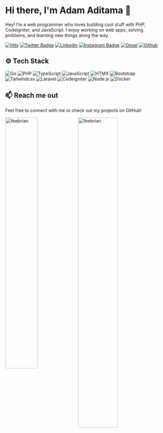# Hi there, I'm Adam Aditama 👋
Hey! I’m a web programmer who loves building cool stuff with PHP, CodeIgniter, and JavaScript. I enjoy working on web apps, solving problems, and learning new things along the way.

[![Hits](https://hits.seeyoufarm.com/api/count/incr/badge.svg?url=https%3A%2F%2Fgithub.com%2Ffeebrian%2Ffeebrian&count_bg=%2379C83D&title_bg=%23555555&icon=&icon_color=%23E7E7E7&title=Profile+Views&edge_flat=false)](https://hits.seeyoufarm.com)
[![Twitter Badge](https://img.shields.io/badge/-Twitter-1da1f2?labelColor=1da1f2&logo=twitter&logoColor=white&link=https://twitter.com/adamaditama)](https://twitter.com/adamaditama)
[![Linkedin](https://img.shields.io/badge/-LinkedIn-blue?style=flat&logo=Linkedin&logoColor=white)](https://www.linkedin.com/in/adam-aditamaaa/)
[![Instagram Badge](https://img.shields.io/badge/-Instagram-purple?logo=instagram&logoColor=white&link=https://instagram.com/adamadtm__/)](https://www.instagram.com/adamadtm__)
[![Gmail](https://img.shields.io/badge/-Gmail-c14438?style=flat&logo=Gmail&logoColor=white)](mailto:adamaditama293@gmail.com)
[![Github](https://img.shields.io/github/followers/feebrian?label=Follow&style=social)](https://github.com/feebrian)

## ⚙️ Tech Stack
![Go](https://img.shields.io/badge/-Go-05122A?style=flat&logo=Go&color=353535)
![PHP](https://img.shields.io/badge/-PHP-05122A?style=flat&logo=PHP&color=353535)
![TypeScript](https://img.shields.io/badge/-TypeScript-05122A?style=flat&logo=TypeScript&color=353535)
![JavaScript](https://img.shields.io/badge/-JavaScript-05122A?style=flat&logo=JavaScript&color=353535)
![HTMX](https://img.shields.io/badge/-HTMX-05122A?style=flat&logo=HTMX&color=353535)
![Bootstrap](https://img.shields.io/badge/-Bootstrap-05122A?style=flat&logo=Bootstrap&color=353535)
![Tailwindcss](https://img.shields.io/badge/-Tailwind-05122A?style=flat&logo=tailwindcss&color=353535)
![Laravel](https://img.shields.io/badge/-Laravel-05122A?style=flat&logo=Laravel&color=353535)
![Codeigniter](https://img.shields.io/badge/-Codeigniter-05122A?style=flat&logo=Codeigniter&color=353535)
![Node.js](https://img.shields.io/badge/-Node.js-05122A?style=flat&logo=Node.js&color=353535)
![Docker](https://img.shields.io/badge/-Docker-05122A?style=flat&logo=Docker&color=353535)

## 📫 Reach me out
Feel free to connect with me or check out my projects on GitHub!

<div>
  <img width="45%" align="left" src="https://github-readme-stats.vercel.app/api/top-langs?username=feebrian&show_icons=true&locale=en&layout=compact" alt="feebrian" />
  <img width="50%"  src="https://github-readme-streak-stats.herokuapp.com/?user=feebrian&" alt="feebrian" />
</div>
